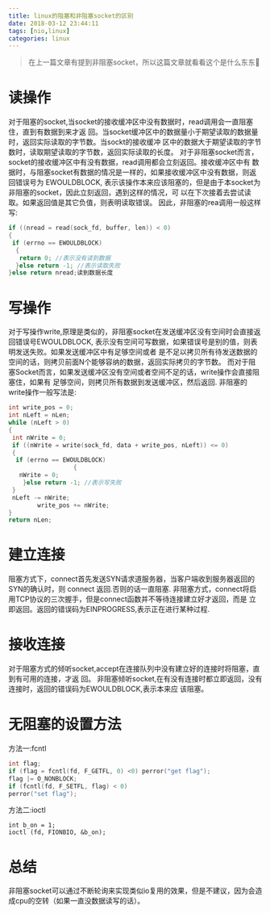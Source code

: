 ```yaml
---
title: linux的阻塞和非阻塞socket的区别
date: 2018-03-12 23:44:11
tags: [nio,linux]
categories: linux
---
```

> 在上一篇文章有提到非阻塞socket，所以这篇文章就看看这个是什么东东👿

# 读操作
对于阻塞的socket,当socket的接收缓冲区中没有数据时，read调用会一直阻塞住，直到有数据到来才返
回。当socket缓冲区中的数据量小于期望读取的数据量时，返回实际读取的字节数。当sockt的接收缓冲
区中的数据大于期望读取的字节数时，读取期望读取的字节数，返回实际读取的长度。
对于非阻塞socket而言，socket的接收缓冲区中有没有数据，read调用都会立刻返回。接收缓冲区中有
数据时，与阻塞socket有数据的情况是一样的，如果接收缓冲区中没有数据，则返回错误号为
EWOULDBLOCK,
表示该操作本来应该阻塞的，但是由于本socket为非阻塞的socket，因此立刻返回，遇到这样的情况，可
以在下次接着去尝试读取。如果返回值是其它负值，则表明读取错误。
因此，非阻塞的rea调用一般这样写:
````c
if ((nread = read(sock_fd, buffer, len)) < 0)
{
 if (errno == EWOULDBLOCK)
  {
   return 0; //表示没有读到数据
  }else return -1; //表示读取失败
}else return nread;读到数据长度
````
<!-- more -->

# 写操作
对于写操作write,原理是类似的，非阻塞socket在发送缓冲区没有空间时会直接返回错误号EWOULDBLOCK,
表示没有空间可写数据，如果错误号是别的值，则表明发送失败。如果发送缓冲区中有足够空间或者
是不足以拷贝所有待发送数据的空间的话，则拷贝前面N个能够容纳的数据，返回实际拷贝的字节数。
而对于阻塞Socket而言，如果发送缓冲区没有空间或者空间不足的话，write操作会直接阻塞住，如果有
足够空间，则拷贝所有数据到发送缓冲区，然后返回.
非阻塞的write操作一般写法是:
````c
int write_pos = 0;
int nLeft = nLen;
while (nLeft > 0)
{
 int nWrite = 0;
 if ((nWrite = write(sock_fd, data + write_pos, nLeft)) <= 0)
 {
  if (errno == EWOULDBLOCK)
                  {
   nWrite = 0;
    }else return -1; //表示写失败
 }
 nLeft -= nWrite;
        write_pos += nWrite;
}
return nLen;
````

# 建立连接
阻塞方式下，connect首先发送SYN请求道服务器，当客户端收到服务器返回的SYN的确认时，则
connect
返回.否则的话一直阻塞.
非阻塞方式，connect将启用TCP协议的三次握手，但是connect函数并不等待连接建立好才返回，而是
立即返回。返回的错误码为EINPROGRESS,表示正在进行某种过程.

# 接收连接
对于阻塞方式的倾听socket,accept在连接队列中没有建立好的连接时将阻塞，直到有可用的连接，才返
回。
非阻塞倾听socket,在有没有连接时都立即返回，没有连接时，返回的错误码为EWOULDBLOCK,表示本来应
该阻塞。

# 无阻塞的设置方法
方法一:fcntl
````c
int flag;
if (flag = fcntl(fd, F_GETFL, 0) <0) perror("get flag");
flag |= O_NONBLOCK;
if (fcntl(fd, F_SETFL, flag) < 0)
perror("set flag");
````
方法二:ioctl
````
int b_on = 1;
ioctl (fd, FIONBIO, &b_on);
````

# 总结
非阻塞socket可以通过不断轮询来实现类似io复用的效果，但是不建议，因为会造成cpu的空转（如果一直没数据读写的话）。